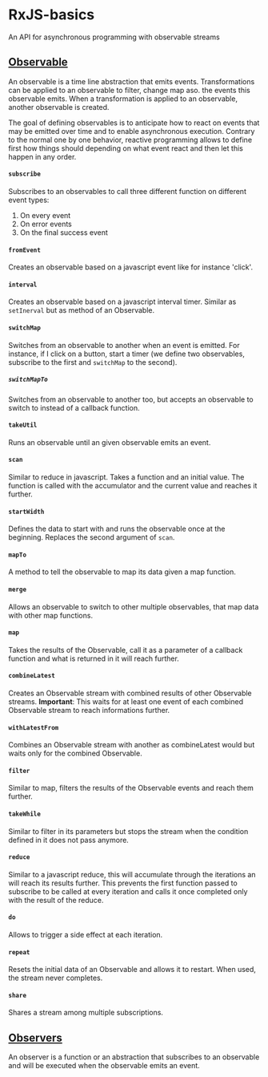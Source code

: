 # RxJS-basics
An API for asynchronous programming with observable streams

## [Observable](http://reactivex.io/documentation/observable.html)
An observable is a time line abstraction that emits events.
Transformations can be applied to an observable to filter, change map aso. the events this observable emits.
When a transformation is applied to an observable, another observable is created.

The goal of defining observables is to anticipate how to react on events that may be emitted over time and to enable asynchronous execution.
Contrary to the normal one by one behavior, reactive programming allows to define first how things should depending on what event react and then let this happen in any order.

#### `subscribe`
Subscribes to an observables to call three different function on different event types:

1. On every event
2. On error events
3. On the final success event

#### `fromEvent`
Creates an observable based on a javascript event like for instance 'click'.

#### `interval`
Creates an observable based on a javascript interval timer. Similar as `setInerval` but as method of an Observable.

#### `switchMap`
Switches from an observable to another when an event is emitted. For instance, if I click on a button, start a timer (we define two observables, subscribe to the first and `switchMap` to the second).

##### `switchMapTo`
Switches from an observable to another too, but accepts an observable to switch to instead of a callback function.

#### `takeUtil`
Runs an observable until an given observable emits an event.

#### `scan`
Similar to reduce in javascript. Takes a function and an initial value. The function is called with the accumulator and the current value and reaches it further.

#### `startWidth`
Defines the data to start with and runs the observable once at the beginning. Replaces the second argument of `scan`.

#### `mapTo`
A method to tell the observable to map its data given a map function.

#### `merge`
Allows an observable to switch to other multiple observables, that map data with other map functions.

#### `map`
Takes the results of the Observable, call it as a parameter of a callback function and what is returned in it will reach further.

#### `combineLatest`
Creates an Observable stream with combined results of other Observable streams. **Important**: This waits for at least one event of each combined Observable stream to reach informations further.

#### `withLatestFrom`
Combines an Observable stream with another as combineLatest would but waits only for the combined Observable.

#### `filter`
Similar to map, filters the results of the Observable events and reach them further.

#### `takeWhile`
Similar to filter in its parameters but stops the stream when the condition defined in it does not pass anymore.

#### `reduce`
Similar to a javascript reduce, this will accumulate through the iterations an will reach its results further. This prevents the first function passed to subscribe to be called at every iteration and calls it once completed only with the result of the reduce.

#### `do`
Allows to trigger a side effect at each iteration.

#### `repeat`
Resets the initial data of an Observable and allows it to restart. When used, the stream never completes.

#### `share`
Shares a stream among multiple subscriptions.

## [Observers](http://www.introtorx.com/Content/v1.0.10621.0/02_KeyTypes.html#IObserver)
An observer is a function or an abstraction that subscribes to an observable and will be executed when the observable emits an event.
